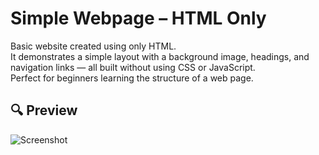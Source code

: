 # Simple Webpage – HTML Only

Basic website created using only HTML.  
It demonstrates a simple layout with a background image, headings, and navigation links — all built without using CSS or JavaScript.  
Perfect for beginners learning the structure of a web page.

## 🔍 Preview
![Screenshot](screenshot.png)
